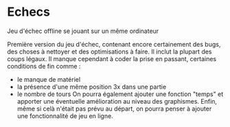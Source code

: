 # Echecs
Jeu d'échec offline se jouant sur un même ordinateur

Première version du jeu d'échec, contenant encore certainement des bugs, des choses à nettoyer et des optimisations à faire. 
Il inclut la plupart des coups légaux. 
Il manque cependant à coder la prise en passant, certaines conditions de fin comme :
* le manque de matériel
* la présence d'une même position 3x dans une partie
* le nombre de tours
On pourra également ajouter une fonction "temps" et apporter une éventuelle amélioration au niveau des graphismes.
Enfin, même si celà n'était pas prévu au départ, on pourra penser à ajouter une fonctionnalité de jeu en ligne.
